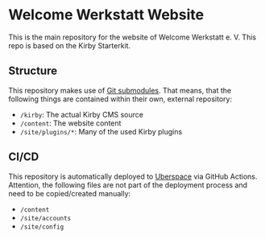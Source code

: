 # Welcome Werkstatt Website

This is the main repository for the website of Welcome Werkstatt e. V. This repo is based on the Kirby Starterkit.

## Structure
This repository makes use of [Git submodules](https://git-scm.com/book/en/v2/Git-Tools-Submodules). That means, that the following things are contained within their own, external repository:

- `/kirby`: The actual Kirby CMS source
- `/content`: The website content
- `/site/plugins/*`: Many of the used Kirby plugins


## CI/CD

This repository is automatically deployed to [Uberspace](https://uberspace.de/) via GitHub Actions. Attention, the following files are not part of the deployment process and need to be copied/created manually:

- `/content`
- `/site/accounts`
- `/site/config`
